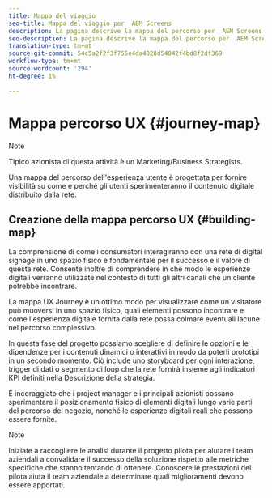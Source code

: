```yaml
---
title: Mappa del viaggio
seo-title: Mappa del viaggio per  AEM Screens
description: La pagina descrive la mappa del percorso per  AEM Screens
seo-description: La pagina descrive la mappa del percorso per  AEM Screens
translation-type: tm+mt
source-git-commit: 54c5a2f2f3f755e4da4028d54042f4bd8f2df369
workflow-type: tm+mt
source-wordcount: '294'
ht-degree: 1%

---
```



# Mappa percorso UX {#journey-map}

>[!NOTE]
>
>Tipico azionista di questa attività è un Marketing/Business Strategists.

Una mappa del percorso dell&#39;esperienza utente è progettata per fornire visibilità su come e perché gli utenti sperimenteranno il contenuto digitale distribuito dalla rete.

## Creazione della mappa percorso UX {#building-map}

La comprensione di come i consumatori interagiranno con una rete di digital signage in uno spazio fisico è fondamentale per il successo e il valore di questa rete. Consente inoltre di comprendere in che modo le esperienze digitali verranno utilizzate nel contesto di tutti gli altri canali che un cliente potrebbe incontrare.

La mappa UX Journey è un ottimo modo per visualizzare come un visitatore può muoversi in uno spazio fisico, quali elementi possono incontrare e come l&#39;esperienza digitale fornita dalla rete possa colmare eventuali lacune nel percorso complessivo.

In questa fase del progetto possiamo scegliere di definire le opzioni e le dipendenze per i contenuti dinamici o interattivi in modo da poterli prototipi in un secondo momento. Ciò include uno storyboard per ogni interazione, trigger di dati o segmento di loop che la rete fornirà insieme agli indicatori KPI definiti nella Descrizione della strategia.

È incoraggiato che i project manager e i principali azionisti possano sperimentare il posizionamento fisico di elementi digitali lungo varie parti del percorso del negozio, nonché le esperienze digitali reali che possono essere fornite.

>[!NOTE]
> Iniziate a raccogliere le analisi durante il progetto pilota per aiutare i team aziendali a convalidare il successo della soluzione rispetto alle metriche specifiche che stanno tentando di ottenere. Conoscere le prestazioni del pilota aiuta il team aziendale a determinare quali miglioramenti devono essere apportati.
